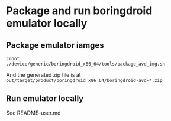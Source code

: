 # Package and run boringdroid emulator locally

## Package emulator iamges

```shell
croot
./device/generic/boringdroid_x86_64/tools/package_avd_img.sh
```

And the generated zip file is at `out/target/product/boringdroid_x86_64/boringdroid-avd-*.zip`

## Run emulator locally

See README-user.md
